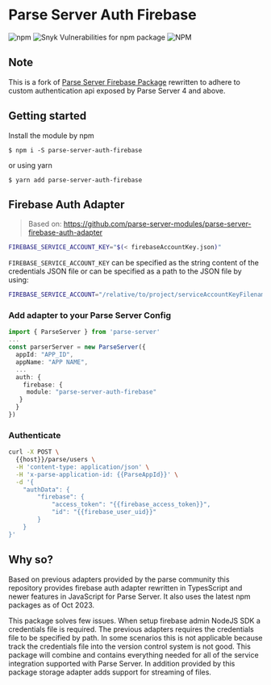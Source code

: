 # Parse Server Auth Firebase

![npm](https://img.shields.io/npm/v/parse-server-firebase-auth) ![Snyk Vulnerabilities for npm package](https://img.shields.io/snyk/vulnerabilities/npm/parse-server-firebase-auth) ![NPM](https://img.shields.io/npm/l/parse-server-firebase-auth)

## Note

This is a fork of [Parse Server Firebase Package](https://github.com/L3K0V/parse-server-firebase-auth) rewritten to adhere to custom authentication api exposed by Parse Server 4 and above.

## Getting started

Install the module by npm

```
$ npm i -S parse-server-auth-firebase
```

or using yarn

```
$ yarn add parse-server-auth-firebase
```

## Firebase Auth Adapter

> Based on: https://github.com/parse-server-modules/parse-server-firebase-auth-adapter

```bash
FIREBASE_SERVICE_ACCOUNT_KEY="$(< firebaseAccountKey.json)"
```

`FIREBASE_SERVICE_ACCOUNT_KEY` can be specified as the string content of the credentials JSON file or can be specified as a path to the JSON file by using:

```bash
FIREBASE_SERVICE_ACCOUNT="/relative/to/project/serviceAccountKeyFilename.json"
```

### Add adapter to your Parse Server Config

```ts
import { ParseServer } from 'parse-server'
...
const parserServer = new ParseServer({
  appId: "APP_ID",
  appName: "APP NAME",
  ...
  auth: {
    firebase: {
     module: "parse-server-auth-firebase"
   }
  }
})
```

### Authenticate

```bash
curl -X POST \
  {{host}}/parse/users \
  -H 'content-type: application/json' \
  -H 'x-parse-application-id: {{ParseAppId}}' \
  -d '{
    "authData": {
    	"firebase": {
    		"access_token": "{{firebase_access_token}}",
    		"id": "{{firebase_user_uid}}"
    	}
    }
}'
```

## Why so?

Based on previous adapters provided by the parse community this repository provides firebase auth adapter rewritten in TypesScript and newer features in JavaScript for Parse Server. It also uses the latest npm packages as of Oct 2023.

This package solves few issues. When setup firebase admin NodeJS SDK a credentials file is required. The previous adapters requires the credentials file to be specified by path. In some scenarios this is not applicable because track the credentials file into the version control system is not good. This package will combine and contains everything needed for all of the service integration supported with Parse Server. In addition provided by this package storage adapter adds support for streaming of files.
